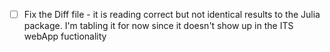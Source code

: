 - [ ] Fix the Diff file - it is reading correct but not identical results to the Julia package. I'm tabling it for now since it doesn't show up in the ITS webApp fuctionality